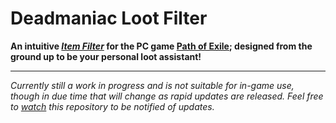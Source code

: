 # Deadmaniac Loot Filter
**An intuitive [*Item Filter*](http://pathofexile.gamepedia.com/Item_filter) for the PC game [Path of Exile](http://pathofexile.com); designed from the ground up to be your personal loot assistant!**

---
*Currently still a work in progress and is not suitable for in-game use, though in due time that will change as rapid updates are released. Feel free to [watch](http://github.com/Deadmano/poe-item-filter/subscription) this repository to be notified of updates.*
